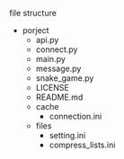 file structure

- porject
    - api.py
    - connect.py
    - main.py
    - message.py
    - snake_game.py
    - LICENSE
    - README.md
    - cache
        - connection.ini
    - files
        - setting.ini
        - compress_lists.ini